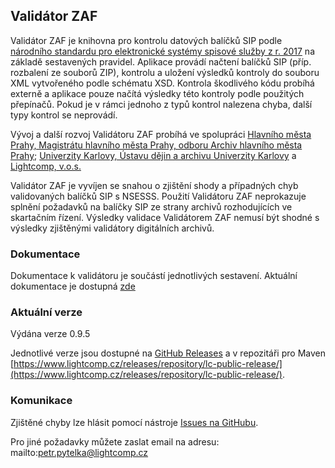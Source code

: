 ## Validátor ZAF

Validátor ZAF je knihovna pro kontrolu datových balíčků SIP podle 
[národního standardu pro elektronické systémy spisové služby z r.
2017](https://www.mvcr.cz/clanek/narodni-standard-pro-elektronicke-systemy-spisove-sluzby.aspx)
na základě sestavených pravidel.
Aplikace provádí načtení balíčků SIP (příp. rozbalení ze souborů ZIP),
kontrolu a uložení výsledků kontroly do souboru XML vytvořeného podle schématu
XSD.
Kontrola škodlivého kódu probíhá externě a aplikace pouze načítá výsledky této
kontroly podle použitých přepínačů. Pokud je v rámci jednoho z typů kontrol
nalezena chyba, další typy kontrol se neprovádí.

Vývoj a další rozvoj Validátoru ZAF probíhá ve spolupráci [Hlavního města Prahy, Magistrátu hlavního města Prahy, 
odboru Archiv hlavního města Prahy](http://www.ahmp.cz/); [Univerzity Karlovy, Ústavu dějin a archivu Univerzity Karlovy](https://udauk.cuni.cz/ARCH-1.html) a [Lightcomp, v.o.s.](https://lightcomp.cz/)

Validátor ZAF je vyvíjen se snahou o zjištění shody a případných chyb validovaných balíčků SIP s NSESSS.
Použití Validátoru ZAF neprokazuje splnění požadavků na balíčky SIP ze strany archivů rozhodujících 
ve skartačním řízení. Výsledky validace Validátorem ZAF nemusí být shodné s výsledky zjištěnými 
validátory digitálních archivů.

### Dokumentace

Dokumentace k validátoru je součástí jednotlivých sestavení. Aktuální dokumentace je dostupná [zde](doc)

### Aktuální verze

Výdána verze 0.9.5

Jednotlivé verze jsou dostupné na [GitHub Releases](https://github.com/validatorzaf/zaf/releases) a 
v repozitáři pro Maven [https://www.lightcomp.cz/releases/repository/lc-public-release/](https://www.lightcomp.cz/releases/repository/lc-public-release/).


### Komunikace

Zjištěné chyby lze hlásit pomocí nástroje [Issues na GitHubu](https://github.com/validatorzaf/zaf/issues).

Pro jiné požadavky můžete zaslat email na adresu: mailto:petr.pytelka@lightcomp.cz



